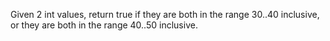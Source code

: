 Given 2 int values, return true if they are both in the range 30..40 inclusive, or they are both in the range 40..50 inclusive.